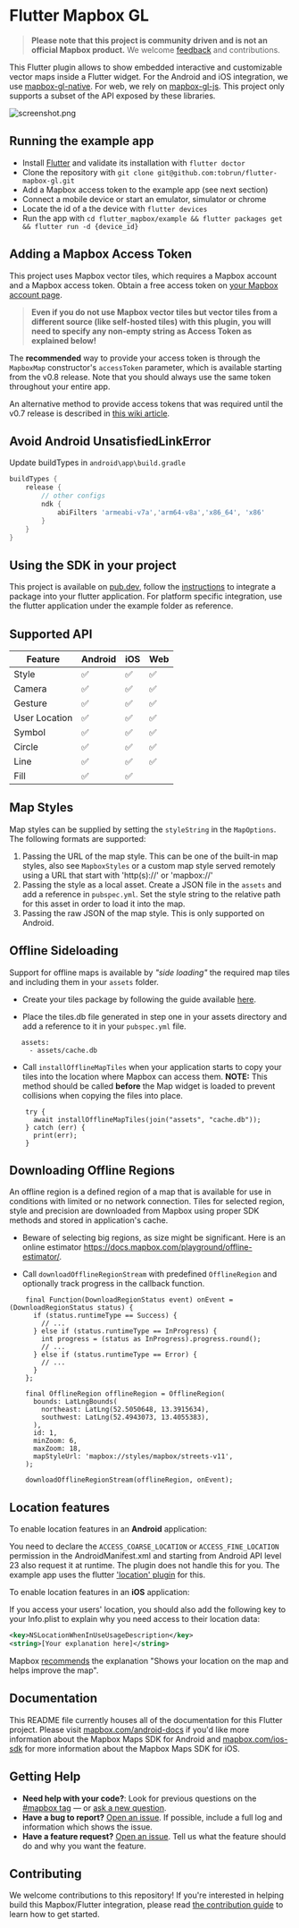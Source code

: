 # Flutter Mapbox GL

> **Please note that this project is community driven and is not an official Mapbox product.** We welcome [feedback](https://github.com/tobrun/flutter-mapbox-gl/issues) and contributions.

This Flutter plugin allows to show embedded interactive and customizable vector maps inside a Flutter widget. For the Android and iOS integration, we use [mapbox-gl-native](https://github.com/mapbox/mapbox-gl-native). For web, we rely on [mapbox-gl-js](https://github.com/mapbox/mapbox-gl-js). This project only supports a subset of the API exposed by these libraries. 

![screenshot.png](screenshot.png)

## Running the example app

- Install [Flutter](https://flutter.io/get-started/) and validate its installation with `flutter doctor`
- Clone the repository with `git clone git@github.com:tobrun/flutter-mapbox-gl.git`
- Add a Mapbox access token to the example app (see next section)
- Connect a mobile device or start an emulator, simulator or chrome
- Locate the id of a the device with `flutter devices`
- Run the app with `cd flutter_mapbox/example && flutter packages get && flutter run -d {device_id}`

## Adding a Mapbox Access Token

This project uses Mapbox vector tiles, which requires a Mapbox account and a Mapbox access token. Obtain a free access token on [your Mapbox account page](https://www.mapbox.com/account/access-tokens/).
> **Even if you do not use Mapbox vector tiles but vector tiles from a different source (like self-hosted tiles) with this plugin, you will need to specify any non-empty string as Access Token as explained below!**


The **recommended** way to provide your access token is through the `MapboxMap` constructor's `accessToken` parameter, which is available starting from the v0.8 release. Note that you should always use the same token throughout your entire app.

An alternative method to provide access tokens that was required until the v0.7 release is described in [this wiki article](https://github.com/tobrun/flutter-mapbox-gl/wiki/Mapbox-access-tokens).

## Avoid Android UnsatisfiedLinkError

Update buildTypes in `android\app\build.gradle`

```gradle
buildTypes {
    release {
        // other configs
        ndk {
            abiFilters 'armeabi-v7a','arm64-v8a','x86_64', 'x86'
        }
    }
}
```

## Using the SDK in your project

This project is available on [pub.dev](https://pub.dev/packages/mapbox_gl), follow the [instructions](https://flutter.dev/docs/development/packages-and-plugins/using-packages#adding-a-package-dependency-to-an-app) to integrate a package into your flutter application. For platform specific integration, use the flutter application under the example folder as reference. 

## Supported API

| Feature | Android | iOS | Web |
| ------ | ------ | ----- | ----- |
| Style | :white_check_mark:   | :white_check_mark: | :white_check_mark: |
| Camera | :white_check_mark:   | :white_check_mark: | :white_check_mark: |
| Gesture | :white_check_mark:   | :white_check_mark: | :white_check_mark: |
| User Location | :white_check_mark: | :white_check_mark: | :white_check_mark: |
| Symbol | :white_check_mark:   | :white_check_mark: | :white_check_mark: |
| Circle | :white_check_mark:   | :white_check_mark: | :white_check_mark: |
| Line | :white_check_mark:   | :white_check_mark: | :white_check_mark: |
| Fill | :white_check_mark:   | :white_check_mark: |  |

## Map Styles

Map styles can be supplied by setting the `styleString` in the `MapOptions`. The following formats are supported:

1. Passing the URL of the map style. This can be one of the built-in map styles, also see `MapboxStyles` or a custom map style served remotely using a URL that start with 'http(s)://' or 'mapbox://'
2. Passing the style as a local asset. Create a JSON file in the `assets` and add a reference in `pubspec.yml`. Set the style string to the relative path for this asset in order to load it into the map.
3. Passing the raw JSON of the map style. This is only supported on Android.  

## Offline Sideloading

Support for offline maps is available by *"side loading"* the required map tiles and including them in your `assets` folder.

* Create your tiles package by following the guide available [here](https://docs.mapbox.com/ios/maps/overview/offline/).

* Place the tiles.db file generated in step one in your assets directory and add a reference to it in your `pubspec.yml` file.

```
   assets:
     - assets/cache.db
```

* Call `installOfflineMapTiles` when your application starts to copy your tiles into the location where Mapbox can access them.  **NOTE:** This method should be called **before** the Map widget is loaded to prevent collisions when copying the files into place.
 
```
    try {
      await installOfflineMapTiles(join("assets", "cache.db"));
    } catch (err) {
      print(err);
    }
```

## Downloading Offline Regions

An offline region is a defined region of a map that is available for use in conditions with limited or no network connection. Tiles for selected region, style and precision are downloaded from Mapbox using proper SDK methods and stored in application's cache. 

* Beware of selecting big regions, as size might be significant. Here is an online estimator https://docs.mapbox.com/playground/offline-estimator/.

* Call `downloadOfflineRegionStream` with predefined `OfflineRegion` and optionally track progress in the callback function.

```      
    final Function(DownloadRegionStatus event) onEvent = (DownloadRegionStatus status) {
      if (status.runtimeType == Success) {
        // ...
      } else if (status.runtimeType == InProgress) {
        int progress = (status as InProgress).progress.round();
        // ...
      } else if (status.runtimeType == Error) {
        // ...
      }
    };

    final OfflineRegion offlineRegion = OfflineRegion(
      bounds: LatLngBounds(
        northeast: LatLng(52.5050648, 13.3915634),
        southwest: LatLng(52.4943073, 13.4055383),
      ),
      id: 1,
      minZoom: 6,
      maxZoom: 18,
      mapStyleUrl: 'mapbox://styles/mapbox/streets-v11',
    );

    downloadOfflineRegionStream(offlineRegion, onEvent);
```


## Location features
To enable location features in an **Android** application:

You need to declare the `ACCESS_COARSE_LOCATION` or `ACCESS_FINE_LOCATION` permission in the AndroidManifest.xml and starting from Android API level 23 also request it at runtime. The plugin does not handle this for you. The example app uses the flutter ['location' plugin](https://pub.dev/packages/location) for this. 

To enable location features in an **iOS** application:

If you access your users' location, you should also add the following key to your Info.plist to explain why you need access to their location data:

```xml
<key>NSLocationWhenInUseUsageDescription</key>
<string>[Your explanation here]</string>
```

Mapbox [recommends](https://docs.mapbox.com/help/tutorials/first-steps-ios-sdk/#display-the-users-location) the explanation "Shows your location on the map and helps improve the map".

## Documentation

This README file currently houses all of the documentation for this Flutter project. Please visit [mapbox.com/android-docs](https://www.mapbox.com/android-docs/) if you'd like more information about the Mapbox Maps SDK for Android and [mapbox.com/ios-sdk](https://www.mapbox.com/ios-sdk/) for more information about the Mapbox Maps SDK for iOS.

## Getting Help

- **Need help with your code?**: Look for previous questions on the [#mapbox tag](https://stackoverflow.com/questions/tagged/mapbox+flutter) — or [ask a new question](https://stackoverflow.com/questions/tagged/mapbox+android).
- **Have a bug to report?** [Open an issue](https://github.com/tobrun/flutter-mapbox-gl/issues/new). If possible, include a full log and information which shows the issue.
- **Have a feature request?** [Open an issue](https://github.com/tobrun/flutter-mapbox-gl/issues/new). Tell us what the feature should do and why you want the feature.


## Contributing

We welcome contributions to this repository! If you're interested in helping build this Mapbox/Flutter integration, please read [the contribution guide](https://github.com/tobrun/flutter-mapbox-gl/blob/master/CONTRIBUTING.md) to learn how to get started.
